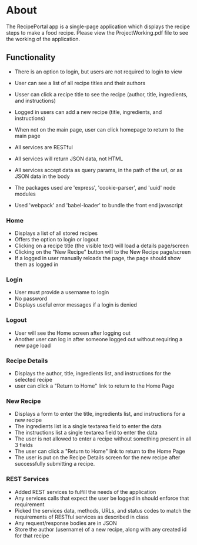# About

The RecipePortal app is a single-page application which displays the recipe steps to make a food recipe.
Please view the ProjectWorking.pdf file to see the working of the application.

## Functionality
* There is an option to login, but users are not required to login to view
* User can see a list of all recipe titles and their authors
* Usser can click a recipe title to see the recipe (author, title, ingredients, and instructions)
* Logged in users can add a new recipe (title, ingredients, and instructions)
* When not on the main page, user can click homepage to return to the main page
  
* All services are RESTful
* All services will return JSON data, not HTML
* All services  accept data as query params, in the path of the url, or as JSON data in the body
* The packages used are 'express', 'cookie-parser', and 'uuid' node modules
* Used 'webpack' and 'babel-loader' to bundle the front end javascript

### Home 

* Displays a list of all stored recipes
* Offers the option to login or logout
* Clicking on a recipe title (the visible text) will load a details page/screen
* Clicking on the "New Recipe" button will to the New Recipe page/screen
* If a logged in user manually reloads the page, the page should show them as logged in

### Login

* User must provide a username to login
* No password
* Displays useful error messages if a login is denied

### Logout 

* User will see the Home screen after logging out
* Another user can log in after someone logged out without requiring a new page load

### Recipe Details

* Displays the author, title, ingredients list, and instructions for the selected recipe
* user can click a "Return to Home" link to return to the Home Page

### New Recipe

* Displays a form to enter the title, ingredients list, and instructions for a new recipe
* The ingredients list is a single textarea field to enter the data
* The instructions list a single textarea field to enter the data
* The user is not allowed to enter a recipe without something present in all 3 fields
* The user can click a "Return to Home" link to return to the Home Page
* The user is put on the Recipe Details screen for the new recipe after successfully submitting a recipe.

### REST Services

* Added REST services to fulfill the needs of the application
* Any services calls that expect the user be logged in should enforce that requirement
* Picked the services data, methods, URLs, and status codes to match the requirements of RESTful services as described in class
* Any request/response bodies are in JSON
* Store the author (username) of a new recipe, along with any created id for that recipe
